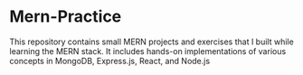 # Mern-Practice
This repository contains small MERN projects and exercises that I built while learning the MERN stack. It includes hands-on implementations of various concepts in MongoDB, Express.js, React, and Node.js
